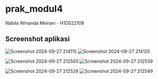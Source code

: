 # prak_modul4

Nabila Winanda Meirani - H1D022108

## Screenshot aplikasi

![Screenshot 2024-09-27 214115](https://github.com/user-attachments/assets/d256b48a-4dec-48e3-8c2d-17ba558f740a) ![Screenshot 2024-09-27 214125](https://github.com/user-attachments/assets/bce23bb8-20a5-4999-aee8-5a43eea9c001)

![Screenshot 2024-09-27 212505](https://github.com/user-attachments/assets/e639e00c-2cf6-417c-b421-5b99b4e4428b) ![Screenshot 2024-09-27 212539](https://github.com/user-attachments/assets/4f559f3f-fba7-4bab-a29c-899d65561e38)

![Screenshot 2024-09-27 212526](https://github.com/user-attachments/assets/4049eb5c-762b-4b73-a939-cde662b1b302) ![Screenshot 2024-09-27 212549](https://github.com/user-attachments/assets/ded0648a-0694-4c40-beb4-884b8f9f3827)





